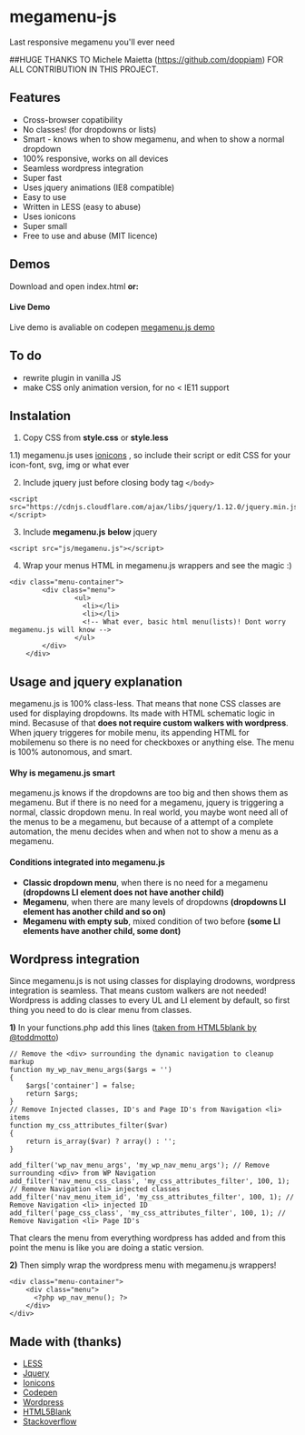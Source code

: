 # megamenu-js
Last responsive megamenu you'll ever need

##HUGE THANKS TO Michele Maietta (https://github.com/doppiam) FOR ALL CONTRIBUTION IN THIS PROJECT. 


## Features
- Cross-browser copatibility
- No classes! (for dropdowns or lists)
- Smart - knows when to show megamenu, and when to show a normal dropdown
- 100% responsive, works on all devices
- Seamless wordpress integration
- Super fast 
- Uses jquery animations (IE8 compatible)
- Easy to use
- Written in LESS (easy to abuse)
- Uses ionicons
- Super small
- Free to use and abuse (MIT licence)


## Demos
Download and open index.html **or:**
#### Live Demo
Live demo is avaliable on codepen 
[megamenu.js demo](http://codepen.io/riogrande/pen/MKXweV)


## To do
- rewrite plugin in vanilla JS 
- make CSS only animation version, for no < IE11 support


## Instalation
1) Copy CSS from **style.css** or **style.less**

1.1) megamenu.js uses [ionicons](http://ionicons.com/) , so include their script or edit CSS for your icon-font, svg, img or what ever

2) Include jquery just before closing body tag `</body>`
```
<script src="https://cdnjs.cloudflare.com/ajax/libs/jquery/1.12.0/jquery.min.js"></script>
```

3) Include **megamenu.js** **below** jquery
```
<script src="js/megamenu.js"></script>
```

4) Wrap your menus HTML in megamenu.js wrappers and see the magic :)

```
<div class="menu-container">
        <div class="menu">
                <ul>
                  <li></li>
                  <li></li>
                  <!-- What ever, basic html menu(lists)! Dont worry megamenu.js will know -->
                </ul>
        </div>
    </div>
```


## Usage and jquery explanation
megamenu.js is 100% class-less. That means that none CSS classes are used for displaying dropdowns. Its made with HTML 
schematic logic in mind. Becasuse of that **does not require custom walkers with wordpress**.
When jquery triggeres for mobile menu, its appending HTML for mobilemenu so there is no need for checkboxes or anything else.
The menu is 100% autonomous, and smart.
#### Why is megamenu.js smart
megamenu.js knows if the dropdowns are too big and then shows them as megamenu. But if there is no need for a megamenu, 
jquery is triggering a normal, classic dropdown menu. In real world, you maybe wont need all of the menus to be a megamenu, but 
because of a attempt of a complete automation, the menu decides when and when not to show a menu as a megamenu. 
#### Conditions integrated into megamenu.js
- **Classic dropdown menu**, when there is no need for a megamenu **(dropdowns LI element does not have another child)**
- **Megamenu**, when there are many levels of dropdowns **(dropdowns LI element has another child and so on)**
- **Megamenu with empty sub**, mixed condition of two before **(some LI elements have another child, some dont)**


## Wordpress integration
Since megamenu.js is not using classes for displaying drodowns, wordpress integration is seamless. That means custom walkers are not needed!
Wordpress is adding classes to every UL and LI element by default, so first thing you need to do is clear menu from classes.

**1)** In your functions.php add this lines ([taken from HTML5blank by @toddmotto](https://github.com/toddmotto/html5blank))

```
// Remove the <div> surrounding the dynamic navigation to cleanup markup
function my_wp_nav_menu_args($args = '')
{
    $args['container'] = false;
    return $args;
}
// Remove Injected classes, ID's and Page ID's from Navigation <li> items
function my_css_attributes_filter($var)
{
    return is_array($var) ? array() : '';
}

add_filter('wp_nav_menu_args', 'my_wp_nav_menu_args'); // Remove surrounding <div> from WP Navigation
add_filter('nav_menu_css_class', 'my_css_attributes_filter', 100, 1); // Remove Navigation <li> injected classes
add_filter('nav_menu_item_id', 'my_css_attributes_filter', 100, 1); // Remove Navigation <li> injected ID
add_filter('page_css_class', 'my_css_attributes_filter', 100, 1); // Remove Navigation <li> Page ID's

```

That clears the menu from everything wordpress has added and from this point the menu is like you are doing a static version.

**2)** Then simply wrap the wordpress menu with megamenu.js wrappers!

```
<div class="menu-container">
    <div class="menu">
      <?php wp_nav_menu(); ?>
    </div>
</div>
```

## Made with (thanks)
- [LESS](http://lesscss.org/)
- [Jquery](http://jquery.com/)
- [Ionicons](http://ionicons.com/)
- [Codepen](http://codepen.io)
- [Wordpress](https://codex.wordpress.org/)
- [HTML5Blank](https://github.com/toddmotto/html5blank)
- [Stackoverflow](stackoverflow.com)
